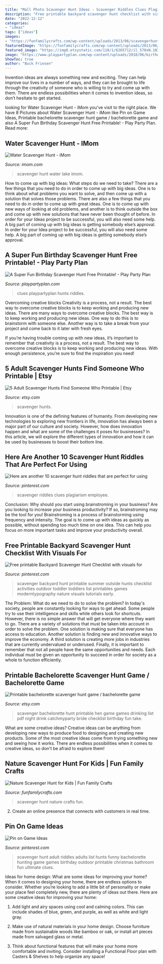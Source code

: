 ```yaml
---
title: "Mall Photo Scavenger Hunt Ideas - Scavenger Riddles Clues Plagiarism Employee"
description: "Free printable backyard scavenger hunt checklist with visuals for"
date: "2022-12-12"
categories:
- "ideas"
tags: ["ideas"]
images:
- "https://funfamilycrafts.com/wp-content/uploads/2013/06/scavengerhuntbag72.jpg"
featuredImage: "https://funfamilycrafts.com/wp-content/uploads/2013/06/scavengerhuntbag72.jpg"
featured_image: "https://img0.etsystatic.com/110/1/6265712/il_570xN.1031493698_9whk.jpg"
image: "https://www.playpartyplan.com/wp-content/uploads/2018/06/birthday-scavenger-hunt-pins-4-of-4-610x1350.jpg"
ShowToc: true
author: "Buck Friesen"
---
```



Invention ideas are always something new and exciting. They can help improve our lives in a number of ways, and they can be brought to life through the creativity of someone who is willing to try and come up with them. There are endless possibilities when it comes to invention ideas, so don’t hesitate to get started.

	

		
looking for Water Scavenger Hunt - iMom you've visit to the right place. We have 8 Pictures about Water Scavenger Hunt - iMom like Pin on Game Ideas, Printable bachelorette scavenger hunt game / bachelorette game and also A Super Fun Birthday Scavenger Hunt Free Printable! - Play Party Plan. Read more:
		
    
## Water Scavenger Hunt - IMom

<img loading=lazy src="http://www.imom.com/wp-content/uploads/2018/09/water-scavenger-hunt-lake-long.jpg" onerror="this.onerror=null;this.src='https://tse4.mm.bing.net/th?id=OIP.lb5P4ZOu3wq6wfq0VZhoOgHaFu&amp;pid=15.1';" alt="Water Scavenger Hunt - iMom">

_Source: imom.com_

>scavenger hunt water lake imom. 

	

How to come up with big ideas: What steps do we need to take?
There are a few things that you need to do in order to come up with big ideas. One is to think about what problems you want to solve, and then come up with a solution that solves those problems. There are also a few things that you need to do in order to come up with great ideas. One is to come up with new ways of looking at old problems, and another is to think outside the box and come up with new solutions that have never been thought of before. In order for your Ideas project to be successful, you will also need some help. A big part of coming up with big ideas is getting somebody else’s approval. In order for your Idea project to be successful, you will also need some help. A big part of coming up with big ideas is getting somebody else’s approval.

    
## A Super Fun Birthday Scavenger Hunt Free Printable! - Play Party Plan

<img loading=lazy src="https://www.playpartyplan.com/wp-content/uploads/2018/06/birthday-scavenger-hunt-pins-4-of-4-610x1350.jpg" onerror="this.onerror=null;this.src='https://tse2.mm.bing.net/th?id=OIP.6wULTSRpuIhUZUAgW2HSeAHaQZ&amp;pid=15.1';" alt="A Super Fun Birthday Scavenger Hunt Free Printable! - Play Party Plan">

_Source: playpartyplan.com_

>clues playpartyplan hunts riddles. 

	

Overcoming creative blocks
Creativity is a process, not a result. The best way to overcome creative blocks is to keep working and producing new ideas.
There are many ways to overcome creative blocks. The best way is to keep working and producing new ideas. One way to do this is to brainstorm with someone else. Another way is to take a break from your project and come back to it later with fresh eyes.

If you’re having trouble coming up with new ideas, it’s important to remember that creativity is a process, not a result. The best way to overcome creative blocks is to keep working and producing new ideas. With enough persistence, you’re sure to find the inspiration you need!

    
## 5 Adult Scavenger Hunts Find Someone Who Printable | Etsy

<img loading=lazy src="https://i.etsystatic.com/19527921/r/il/dd3727/1773902358/il_794xN.1773902358_6jis.jpg" onerror="this.onerror=null;this.src='https://tse4.mm.bing.net/th?id=OIP.iodxYh_UbPrhmDSGjSKTYQHaJ4&amp;pid=15.1';" alt="5 Adult Scavenger Hunts Find Someone Who Printable | Etsy">

_Source: etsy.com_

>scavenger hunts. 

	

Innovation is one of the defining features of humanity. From developing new technologies to exploring new frontiers in life, innovation has always been a major part of our culture and society. However, how does innovation happen and what are some of the challenges it poses for businesses? In this article, we will explore the different types of innovation and how it can be used by businesses to boost their bottom line.

    
## Here Are Another 10 Scavenger Hunt Riddles That Are Perfect For Using

<img loading=lazy src="https://i.pinimg.com/736x/cb/4f/ba/cb4fbac65586d35b7408a66286356824.jpg" onerror="this.onerror=null;this.src='https://tse3.mm.bing.net/th?id=OIP.E6hI1oWRY2BtmIAhY2_kfAHaHa&amp;pid=15.1';" alt="Here are another 10 scavenger hunt riddles that are perfect for using">

_Source: pinterest.com_

>scavenger riddles clues plagiarism employee. 

	

Conclusion: Why should you start using brainstroming in your business?
Are you looking to increase your business productivity? If so, brainstroming may be the tool for you! Brainstroming is a process of brainstorming using frequency and intensity. The goal is to come up with ideas as quickly as possible, without spending too much time on one idea. This can help you focus on more important tasks and improve your productivity overall.

    
## Free Printable Backyard Scavenger Hunt Checklist With Visuals For

<img loading=lazy src="https://i.pinimg.com/736x/2b/14/b4/2b14b46f0a01da7df6a8ee758e419064--backyard-scavenger-hunts-summer-activities.jpg" onerror="this.onerror=null;this.src='https://tse4.mm.bing.net/th?id=OIP.eF0-Ti6fWz-aNR86Ty9pqgHaJk&amp;pid=15.1';" alt="Free printable Backyard Scavenger Hunt Checklist with visuals for">

_Source: pinterest.com_

>scavenger backyard hunt printable summer outside hunts checklist activities outdoor toddler toddlers list printables games moderntypography nature visuals tutorials early. 

	

The Problem: What do we need to do to solve the problem?
In today's society, people are constantly looking for ways to get ahead. Some people try to use their intelligence and skills while others look for shortcuts. However, there is no simple answer that will get everyone where they want to go. There are a variety of solutions that must be taken into account in order to solve the problem. One solution is making sure that everyone has access to education. Another solution is finding new and innovative ways to improve the economy. A third solution is creating more jobs in industries that are currently undervalued or underused. Finally, it is important to remember that not all people have the same opportunities and needs. Each individual must be given an opportunity to succeed in order for society as a whole to function efficiently.

    
## Printable Bachelorette Scavenger Hunt Game / Bachelorette Game

<img loading=lazy src="https://img0.etsystatic.com/110/1/6265712/il_570xN.1031493698_9whk.jpg" onerror="this.onerror=null;this.src='https://tse4.mm.bing.net/th?id=OIP.D7FBasutY2bfC0x5QH0UPQHaKX&amp;pid=15.1';" alt="Printable bachelorette scavenger hunt game / bachelorette game">

_Source: etsy.com_

>scavenger bachelorette hunt printable hen game games drinking list pdf night drink catchmyparty bride checklist birthday fun take. 

	

What are some creative ideas?
Creative ideas can be anything from developing new ways to produce food to designing and creating new products. Some of the most creative ideas come from trying something new and seeing how it works. There are endless possibilities when it comes to creative ideas, so don't be afraid to explore them!

    
## Nature Scavenger Hunt For Kids | Fun Family Crafts

<img loading=lazy src="https://funfamilycrafts.com/wp-content/uploads/2013/06/scavengerhuntbag72.jpg" onerror="this.onerror=null;this.src='https://tse2.mm.bing.net/th?id=OIP.tp7jFcKA4oHca2ewvVQyawHaLI&amp;pid=15.1';" alt="Nature Scavenger Hunt for Kids | Fun Family Crafts">

_Source: funfamilycrafts.com_

>scavenger hunt nature crafts fun. 

	

2. Create an online presence that connects with customers in real time.

    
## Pin On Game Ideas

<img loading=lazy src="https://i.pinimg.com/736x/70/e6/39/70e6397ee00d1ae3d384a8c1d87e1a1d.jpg" onerror="this.onerror=null;this.src='https://tse2.mm.bing.net/th?id=OIP.McNxRYmzo_aw9qBzSncyzwHaJl&amp;pid=15.1';" alt="Pin on Game Ideas">

_Source: pinterest.com_

>scavenger hunt adult riddles adults list hunts funny bachelorette hunting game games birthday outdoor printable christmas bathroom fun ultimate clues. 

	

Ideas for home design: What are some ideas for improving your home?
When it comes to designing your home, there are endless options to consider. Whether you’re looking to add a little bit of personality or make your place feel completely new, there are plenty of ideas out there. Here are some creative ideas for improving your home: 
1. Add light and airy spaces using cool and calming colors. This can include shades of blue, green, and purple, as well as white and light gray.

2. Make use of natural materials in your home design. Choose furniture made from sustainable woods like bamboo or oak, or install art pieces made from salvaged glass or metal.

3. Think about functional features that will make your home more comfortable and inviting. Consider installing a Functional Floor plan with Casters & Shelves to help organize any space! 


